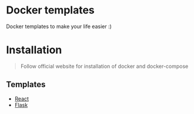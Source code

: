 # Docker templates

Docker templates to make your life easier :)

# Installation

> Follow official website for installation of docker and docker-compose

## Templates

- [React](https://github.com/TanmayPatil105/docker-files/tree/main/react-app)
- [Flask](https://github.com/TanmayPatil105/docker-files/tree/main/flask)